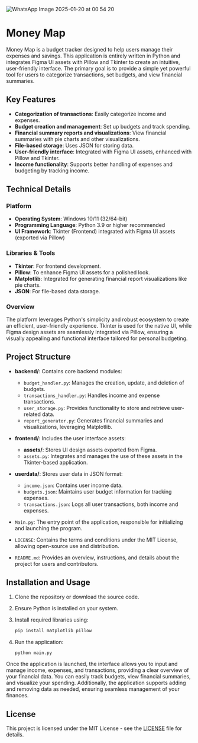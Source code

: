 ![WhatsApp Image 2025-01-20 at 00 54 20](https://github.com/user-attachments/assets/c6f47f78-a165-4ab5-ac6f-6b6bf4ce66ee)
# Money Map 

Money Map is a budget tracker designed to help users manage their expenses and savings. This application is entirely written in Python and integrates Figma UI assets with Pillow and Tkinter to create an intuitive, user-friendly interface. The primary goal is to provide a simple yet powerful tool for users to categorize transactions, set budgets, and view financial summaries.

## Key Features
- **Categorization of transactions**: Easily categorize income and expenses.
- **Budget creation and management**: Set up budgets and track spending.
- **Financial summary reports and visualizations**: View financial summaries with pie charts and other visualizations.
- **File-based storage**: Uses JSON for storing data.
- **User-friendly interface**: Integrated with Figma UI assets, enhanced with Pillow and Tkinter.
- **Income functionality**: Supports better handling of expenses and budgeting by tracking income.

## Technical Details

### Platform
- **Operating System**: Windows 10/11 (32/64-bit)
- **Programming Language**: Python 3.9 or higher recommended
- **UI Framework**: Tkinter (Frontend) integrated with Figma UI assets (exported via Pillow)

### Libraries & Tools
- **Tkinter**: For frontend development.
- **Pillow**: To enhance Figma UI assets for a polished look.
- **Matplotlib**: Integrated for generating financial report visualizations like pie charts.
- **JSON**: For file-based data storage.

### Overview
The platform leverages Python's simplicity and robust ecosystem to create an efficient, user-friendly experience. Tkinter is used for the native UI, while Figma design assets are seamlessly integrated via Pillow, ensuring a visually appealing and functional interface tailored for personal budgeting.

## Project Structure

- **backend/**: Contains core backend modules:
  - `budget_handler.py`: Manages the creation, update, and deletion of budgets.
  - `transactions_handler.py`: Handles income and expense transactions.
  - `user_storage.py`: Provides functionality to store and retrieve user-related data.
  - `report_generator.py`: Generates financial summaries and visualizations, leveraging Matplotlib.

- **frontend/**: Includes the user interface assets:
  - **assets/**: Stores UI design assets exported from Figma.
  - `assets.py`: Integrates and manages the use of these assets in the Tkinter-based application.

- **userdata/**: Stores user data in JSON format:
  - `income.json`: Contains user income data.
  - `budgets.json`: Maintains user budget information for tracking expenses.
  - `transactions.json`: Logs all user transactions, both income and expenses.

- `Main.py`: The entry point of the application, responsible for initializing and launching the program.
- `LICENSE`: Contains the terms and conditions under the MIT License, allowing open-source use and distribution.
- `README.md`: Provides an overview, instructions, and details about the project for users and contributors.

## Installation and Usage

1. Clone the repository or download the source code.

2. Ensure Python is installed on your system.

3. Install required libraries using:

    ```bash
    pip install matplotlib pillow
    ```

4. Run the application:

    ```bash
    python main.py
    ```

Once the application is launched, the interface allows you to input and manage income, expenses, and transactions, providing a clear overview of your financial data. You can easily track budgets, view financial summaries, and visualize your spending. Additionally, the application supports adding and removing data as needed, ensuring seamless management of your finances.

## License
This project is licensed under the MIT License - see the [LICENSE](LICENSE) file for details.
